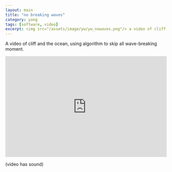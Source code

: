 ```yaml
---
layout: main
title: "no breaking waves"
category: yang
tags: [software, video]
excerpt: <img src="/assets/image/yw/yw_nowaves.png"/> a video of cliff and the ocean, using algorithm to skip all wave-breaking moment.
---
```


A video of cliff and the ocean, using algorithm to skip all wave-breaking moment.


<div style="padding:62.5% 0 0 0;position:relative;"><iframe src="https://player.vimeo.com/video/230947911?title=0&byline=0&portrait=0" style="position:absolute;top:0;left:0;width:100%;height:100%;" frameborder="0" allow="autoplay; fullscreen" allowfullscreen></iframe></div><script src="https://player.vimeo.com/api/player.js"></script>

(video has sound)
